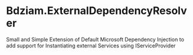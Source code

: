 # Bdziam.ExternalDependencyResolver
Small and Simple Extension of Default Microsoft Dependency Injection to add support for Instantiating external Services using IServiceProvider
